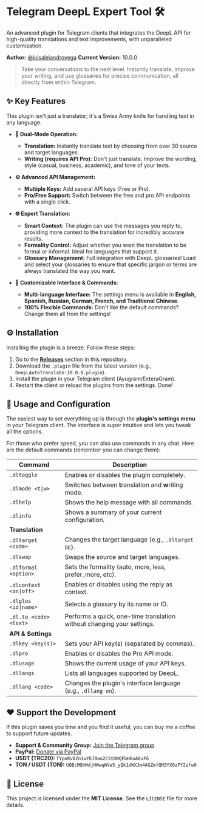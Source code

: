 # Telegram DeepL Expert Tool 🛠️

[](https://opensource.org/licenses/MIT)
[](https://github.com/LuisAlejandroVega/telegram-deepl-expert-plugin/releases/latest)
[](http://makeapullrequest.com)

An advanced plugin for Telegram clients that integrates the DeepL API for high-quality translations and text improvements, with unparalleled customization.

**Author:** [@luisalejandrovega](https://t.me/luisalejandrovega)
**Current Version:** 10.0.0

> Take your conversations to the next level. Instantly translate, improve your writing, and use glossaries for precise communication, all directly from within Telegram.

## ✨ Key Features

This plugin isn't just a translator; it's a Swiss Army knife for handling text in any language.

  * **🚀 Dual-Mode Operation:**

      * **Translation:** Instantly translate text by choosing from over 30 source and target languages.
      * **Writing (requires API Pro):** Don't just translate. Improve the wording, style (casual, business, academic), and tone of your texts.

  * **⚙️ Advanced API Management:**

      * **Multiple Keys:** Add several API keys (Free or Pro).
      * **Pro/Free Support:** Switch between the free and pro API endpoints with a single click.

  * **🌐 Expert Translation:**

      * **Smart Context:** The plugin can use the messages you reply to, providing more context to the translation for incredibly accurate results.
      * **Formality Control:** Adjust whether you want the translation to be formal or informal. Ideal for languages that support it.
      * **Glossary Management:** Full integration with DeepL glossaries\! Load and select your glossaries to ensure that specific jargon or terms are always translated the way you want.

  * **🎨 Customizable Interface & Commands:**

      * **Multi-language Interface:** The settings menu is available in **English, Spanish, Russian, German, French, and Traditional Chinese**.
      * **100% Flexible Commands:** Don't like the default commands? Change them all from the settings\!

## ⚙️ Installation

Installing the plugin is a breeze. Follow these steps:

1.  Go to the **[Releases](https://github.com/LuisAlejandroVega/telegram-deepl-expert-plugin/releases/latest)** section in this repository.
2.  Download the `.plugin` file from the latest version (e.g., `DeepLAutoTranslate-10.0.0.plugin`).
3.  Install the plugin in your Telegram client (Ayugram/ExteraGram).
4.  Restart the client or reload the plugins from the settings. Done\!

## 🚀 Usage and Configuration

The easiest way to set everything up is through the **plugin's settings menu** in your Telegram client. The interface is super intuitive and lets you tweak all the options.

For those who prefer speed, you can also use commands in any chat. Here are the default commands (remember you can change them):

| Command                 | Description                                                    |
| ----------------------- | -------------------------------------------------------------- |
| `.dltoggle`             | Enables or disables the plugin completely.                     |
| `.dlmode <t\|w>`        | Switches between **t**ranslation and **w**riting mode.         |
| `.dlhelp`               | Shows the help message with all commands.                      |
| `.dlinfo`               | Shows a summary of your current configuration.                 |
| **Translation** |                                                                |
| `.dltarget <code>`      | Changes the target language (e.g., `.dltarget DE`).            |
| `.dlswap`               | Swaps the source and target languages.                         |
| `.dlformal <option>`    | Sets the formality (auto, more, less, prefer\_more, etc).      |
| `.dlcontext <on\|off>`  | Enables or disables using the reply as context.                |
| `.dlglos <id\|name>`    | Selects a glossary by its name or ID.                          |
| `.dl.to <code> <text>`  | Performs a quick, one-time translation without changing your settings. |
| **API & Settings** |                                                                |
| `.dlkey <key(s)>`       | Sets your API key(s) (separated by commas).                    |
| `.dlpro`                | Enables or disables the Pro API mode.                          |
| `.dlusage`              | Shows the current usage of your API keys.                      |
| `.dllangs`              | Lists all languages supported by DeepL.                        |
| `.dllang <code>`        | Changes the plugin's interface language (e.g., `.dllang en`).  |

## ❤️ Support the Development

If this plugin saves you time and you find it useful, you can buy me a coffee to support future updates.

  * **Support & Community Group:** [Join the Telegram group](https://t.me/plugins_luisalejandrovega)
  * **PayPal:** [Donate via PayPal](https://www.paypal.com/paypalme/LuisAlejandroVega)
  * **USDT (TRC20):** `TYpoRvAZn1wYEJ9ao2CStDWQFbH6uA8uFG`
  * **TON / USDT (TON):** `UQBcMQhWdjHWwqWVe5_yQk1dWXJm4AGZmfQN5YX0zFY2zfwO`

## 📜 License

This project is licensed under the **MIT License**. See the `LICENSE` file for more details.
